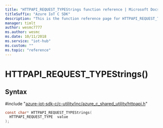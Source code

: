 ```yaml
---                             
title: "HTTPAPI_REQUEST_TYPEStrings function reference | Microsoft Docs" 
titleSuffix: "Azure IoT C SDK"            
description: "This is the function reference page for HTTPAPI_REQUEST_TYPEStrings() in the Azure IoT C SDK. This SDK is used with Azure IoT Hub and Azure IoT Hub Device Provisioning Service"            
manager: timlt                 
author: wesmc7777              
ms.author: wesmc               
ms.date: 10/11/2018                    
ms.service: "iot-hub"             
ms.custom: ""                
ms.topic: "reference"        
---                            
```


# HTTPAPI_REQUEST_TYPEStrings()

## Syntax

\#include "[azure-iot-sdk-c/c-utility/inc/azure_c_shared_utility/httpapi.h](../httpapi-h.md)"  
```C
const char* HTTPAPI_REQUEST_TYPEStrings(
  HTTPAPI_REQUEST_TYPE  value
);
```

